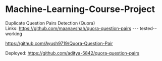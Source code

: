 # Machine-Learning-Course-Project

Duplicate Question Pairs Detection  (Quora)<br/>
Links:
https://github.com/maanavshah/quora-question-pairs   --- tested--working

https://github.com/Ayush9719/Quora-Question-Pair

Deployed:
https://github.com/aditya-5842/quora-question-pairs



